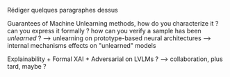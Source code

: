 Rédiger quelques paragraphes dessus

Guarantees of Machine Unlearning methods, how do you characterize it ? can you express it formally ? how can you verify a sample has been _unlearned_ ? 
--> unlearning on prototype-based neural architectures
--> internal mechanisms effects on "unlearned" models

Explainability + Formal XAI + Adversarial on LVLMs ? --> collaboration, plus tard, maybe ?




